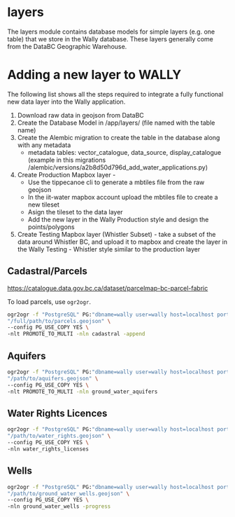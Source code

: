 # layers

The layers module contains database models for simple layers (e.g. one table) that we store
in the Wally database. These layers generally come from the DataBC Geographic Warehouse.

# Adding a new layer to WALLY

The following list shows all the steps required to integrate a fully functional new data 
layer into the Wally application.

1. Download raw data in geojson from DataBC
2. Create the Database Model in /app/layers/ (file named with the table name)
3. Create the Alembic migration to create the table in the database along with any metadata
    - metadata tables: vector_catalogue, data_source, display_catalogue
    (example in this migrations /alembic/versions/a2b8d50d796d_add_water_applications.py)
4. Create Production Mapbox layer - 
    - Use the tippecanoe cli to generate a mbtiles file from the raw geojson
    - In the iit-water mapbox account upload the mbtiles file to create a new tileset
    - Asign the tileset to the data layer
    - Add the new layer in the Wally Production style and design the points/polygons
5. Create Testing Mapbox layer (Whistler Subset) - take a subset of the data around 
    Whistler BC, and upload it to mapbox and create the layer in the
    Wally Testing - Whistler style similar to the production layer

## Cadastral/Parcels

https://catalogue.data.gov.bc.ca/dataset/parcelmap-bc-parcel-fabric

To load parcels, use `ogr2ogr`.

```bash
ogr2ogr -f "PostgreSQL" PG:"dbname=wally user=wally host=localhost port=5432 password=test_pw" \
"/full/path/to/parcels.geojson" \
--config PG_USE_COPY YES \
-nlt PROMOTE_TO_MULTI -nln cadastral -append
```

## Aquifers

```bash
ogr2ogr -f "PostgreSQL" PG:"dbname=wally user=wally host=localhost port=5432 password=test_pw" \
"/path/to/aquifers.geojson" \
--config PG_USE_COPY YES \
-nlt PROMOTE_TO_MULTI -nln ground_water_aquifers
```

## Water Rights Licences

```bash
ogr2ogr -f "PostgreSQL" PG:"dbname=wally user=wally host=localhost port=5432 password=test_pw" \
"/path/to/water_rights.geojson" \
--config PG_USE_COPY YES \
-nln water_rights_licenses
```

## Wells

```bash
ogr2ogr -f "PostgreSQL" PG:"dbname=wally user=wally host=localhost port=5432 password=test_pw" \
"/path/to/ground_water_wells.geojson" \
--config PG_USE_COPY YES \
-nln ground_water_wells -progress
```
